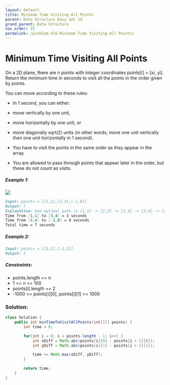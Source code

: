 ```yaml
---
layout: default
title: Minimum Time Visiting All Points
parent: Data Structure Easy Set 14
grand_parent: Data Structure
nav_order: 15
permalink: /problem-415-Minimum Time Visiting All Points/
---
```

# Minimum Time Visiting All Points
On a 2D plane, there are n points with integer coordinates points[i] = [xi, yi]. Return the minimum time in seconds to visit all the points in the order given by points.

You can move according to these rules:

* In 1 second, you can either:
* move vertically by one unit,
* move horizontally by one unit, or
* move diagonally sqrt(2) units (in other words, move one unit vertically then one unit horizontally in 1 second).

* You have to visit the points in the same order as they appear in the array.
* You are allowed to pass through points that appear later in the order, but these do not count as visits.

##### Example 1:
![](../../assets/images/ds/1626_example_1.png)
```markdown
Input: points = [[1,1],[3,4],[-1,0]]
Output: 7
Explanation: One optimal path is [1,1] -> [2,2] -> [3,3] -> [3,4] -> [2,3] -> [1,2] -> [0,1] -> [-1,0]   
Time from [1,1] to [3,4] = 3 seconds
Time from [3,4] to [-1,0] = 4 seconds
Total time = 7 seconds
```
##### Example 2:
```markdown
Input: points = [[3,2],[-2,2]]
Output: 5
```
##### Constraints:
* points.length == n
* 1 <= n <= 100
* points[i].length == 2
* -1000 <= points[i][0], points[i][1] <= 1000

### Solution:
```java
class Solution {
    public int minTimeToVisitAllPoints(int[][] points) {
        int time = 0;

        for(int i = 0; i < points.length - 1; i++) {
            int xDiff = Math.abs(points[i][0] - points[i + 1][0]);
            int yDiff = Math.abs(points[i][1] - points[i + 1][1]);

            time += Math.max(xDiff, yDiff);
        }

        return time;
    }
}
```